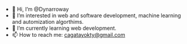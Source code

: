 - 👋 Hi, I’m @Dynarroway
- 👀 I’m interested in web and software development, machine learning and automization algorthims.
- 🌱 I’m currently learning web development.
- 📫 How to reach me: cagatayokty@gmail.com

<!---
Dynarroway/Dynarroway is a ✨ special ✨ repository because its `README.md` (this file) appears on your GitHub profile.
You can click the Preview link to take a look at your changes.
--->
